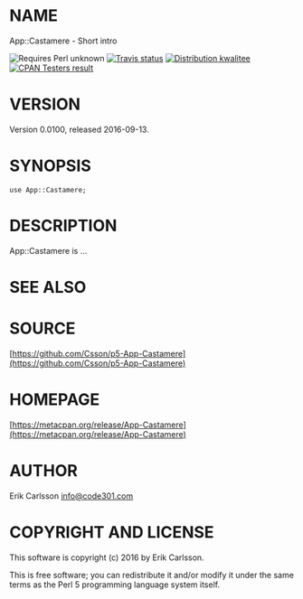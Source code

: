 # NAME

App::Castamere - Short intro

<div>
    <p>
    <img src="https://img.shields.io/badge/perl-unknown-blue.svg" alt="Requires Perl unknown" />
    <a href="https://travis-ci.org//"><img src="https://api.travis-ci.org//.svg?branch=master" alt="Travis status" /></a>
    <a href="http://cpants.cpanauthors.org/release/CSSON/App-Castamere-0.0100"><img src="http://badgedepot.code301.com/badge/kwalitee/CSSON/App-Castamere/0.0100" alt="Distribution kwalitee" /></a>
    <a href="http://matrix.cpantesters.org/?dist=App-Castamere%200.0100"><img src="http://badgedepot.code301.com/badge/cpantesters/App-Castamere/0.0100" alt="CPAN Testers result" /></a>
    </p>
</div>

# VERSION

Version 0.0100, released 2016-09-13.

# SYNOPSIS

    use App::Castamere;

# DESCRIPTION

App::Castamere is ...

# SEE ALSO

# SOURCE

[https://github.com/Csson/p5-App-Castamere](https://github.com/Csson/p5-App-Castamere)

# HOMEPAGE

[https://metacpan.org/release/App-Castamere](https://metacpan.org/release/App-Castamere)

# AUTHOR

Erik Carlsson <info@code301.com>

# COPYRIGHT AND LICENSE

This software is copyright (c) 2016 by Erik Carlsson.

This is free software; you can redistribute it and/or modify it under
the same terms as the Perl 5 programming language system itself.
